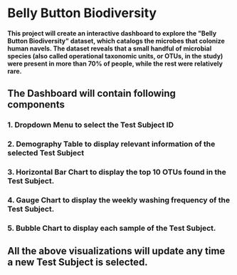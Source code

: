 # Belly Button Biodiversity
#### This project will create an interactive dashboard to explore the "Belly Button Biodiversity" dataset, which catalogs the microbes that colonize human navels. The dataset reveals that a small handful of microbial species (also called operational taxonomic units, or OTUs, in the study) were present in more than 70% of people, while the rest were relatively rare.

## The Dashboard will contain following components
### 1. Dropdown Menu to select the Test Subject ID
### 2. Demography Table to display relevant information of the selected Test Subject
### 3. Horizontal Bar Chart to display the top 10 OTUs found in the Test Subject.
### 4. Gauge Chart to display the weekly washing frequency of the Test Subject.
### 5. Bubble Chart to display each sample of the Test Subject.

## All the above visualizations will update any time a new Test Subject is selected.